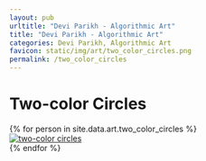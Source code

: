 ```yaml
---
layout: pub
urltitle: "Devi Parikh - Algorithmic Art"
title: "Devi Parikh - Algorithmic Art"
categories: Devi Parikh, Algorithmic Art
favicon: static/img/art/two_color_circles.png
permalink: /two_color_circles
---
```


# Two-color Circles

<div class = 'art'>
  <!-- loop through persons -->
  {% for person in site.data.art.two_color_circles %}
  <div class = 'artpiece'>
    <a href = '{{ person.link }}'><img src = '{{person.link}}' alt = 'two-color circles'></a>
  </div>
  {% endfor %}
</div>